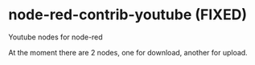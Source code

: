 # node-red-contrib-youtube (FIXED)
Youtube nodes for node-red

At the moment there are 2 nodes, one for download, another for upload.
